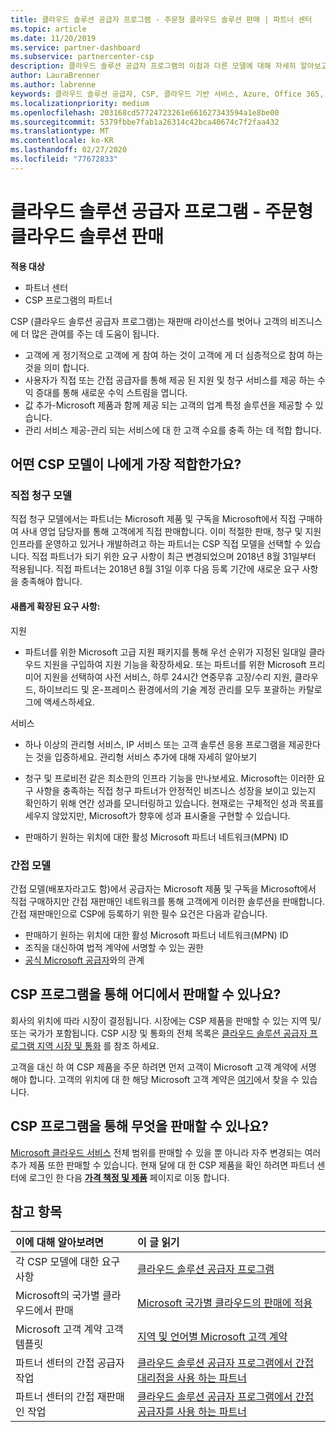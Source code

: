 ```yaml
---
title: 클라우드 솔루션 공급자 프로그램 - 주문형 클라우드 솔루션 판매 | 파트너 센터
ms.topic: article
ms.date: 11/20/2019
ms.service: partner-dashboard
ms.subservice: partnercenter-csp
description: 클라우드 솔루션 공급자 프로그램의 이점과 다른 모델에 대해 자세히 알아보고 새 고객과 새로운 전문 지식을 활용 하 여 비즈니스를 확장 하는 데 도움을 받을 수 있습니다.
author: LauraBrenner
ms.author: labrenne
keywords: 클라우드 솔루션 공급자, CSP, 클라우드 기반 서비스, Azure, Office 365, Dynamics, CSP 파트너, CSP에서 판매, 직접 파트너, 직접 CSP 파트너, 간접 CSP 재판매인, 직접 CSP, 간접 CSP, 직접 모델, 간접 모델, 간접 재판매인, 간접 공급자, 공급자, 배포자, 클라우드 솔루션 공급자 프로그램
ms.localizationpriority: medium
ms.openlocfilehash: 203168cd57724723261e661627343594a1e8be00
ms.sourcegitcommit: 5379fbbe7fab1a26314c42bca40674c7f2faa432
ms.translationtype: MT
ms.contentlocale: ko-KR
ms.lasthandoff: 02/27/2020
ms.locfileid: "77672833"
---
```

# <a name="cloud-solution-provider-program---selling-in-demand-cloud-solutions"></a>클라우드 솔루션 공급자 프로그램 - 주문형 클라우드 솔루션 판매 

**적용 대상**

- 파트너 센터
- CSP 프로그램의 파트너

CSP (클라우드 솔루션 공급자 프로그램)는 재판매 라이선스를 벗어나 고객의 비즈니스에 더 많은 관여를 주는 데 도움이 됩니다.
 
- 고객에 게 정기적으로 고객에 게 참여 하는 것이 고객에 게 더 심층적으로 참여 하는 것을 의미 합니다.
- 사용자가 직접 또는 간접 공급자를 통해 제공 된 지원 및 청구 서비스를 제공 하는 수익 증대를 통해 새로운 수익 스트림을 엽니다.  
- 값 추가-Microsoft 제품과 함께 제공 되는 고객의 업계 특정 솔루션을 제공할 수 있습니다.
- 관리 서비스 제공-관리 되는 서비스에 대 한 고객 수요를 충족 하는 데 적합 합니다. 

## <a name="which-csp-model-is-best-for-me"></a>어떤 CSP 모델이 나에게 가장 적합한가요?

### <a name="direct-bill-model"></a>직접 청구 모델

 직접 청구 모델에서는 파트너는 Microsoft 제품 및 구독을 Microsoft에서 직접 구매하여 사내 영업 담당자를 통해 고객에게 직접 판매합니다. 이미 적절한 판매, 청구 및 지원 인프라를 운영하고 있거나 개발하려고 하는 파트너는 CSP 직접 모델을 선택할 수 있습니다. 직접 파트너가 되기 위한 요구 사항이 최근 변경되었으며 2018년 8월 31일부터 적용됩니다. 직접 파트너는 2018년 8월 31일 이후 다음 등록 기간에 새로운 요구 사항을 충족해야 합니다.


#### <a name="new-expanded-requirements"></a>새롭게 확장된 요구 사항:

지원
- 파트너를 위한 Microsoft 고급 지원 패키지를 통해 우선 순위가 지정된 일대일 클라우드 지원을 구입하여 지원 기능을 확장하세요. 또는 파트너를 위한 Microsoft 프리미어 지원을 선택하여 사전 서비스, 하루 24시간 연중무휴 고장/수리 지원, 클라우드, 하이브리드 및 온-프레미스 환경에서의 기술 계정 관리를 모두 포괄하는 카탈로그에 액세스하세요. 

서비스

- 하나 이상의 관리형 서비스, IP 서비스 또는 고객 솔루션 응용 프로그램을 제공한다는 것을 입증하세요. 관리형 서비스 추가에 대해 자세히 알아보기

- 청구 및 프로비전 같은 최소한의 인프라 기능을 만나보세요.
Microsoft는 이러한 요구 사항을 충족하는 직접 청구 파트너가 안정적인 비즈니스 성장을 보이고 있는지 확인하기 위해 연간 성과를 모니터링하고 있습니다. 현재로는 구체적인 성과 목표를 세우지 않았지만, Microsoft가 향후에 성과 표시줄을 구현할 수 있습니다. 

- 판매하기 원하는 위치에 대한 활성 Microsoft 파트너 네트워크(MPN) ID


### <a name="indirect-model"></a>간접 모델

간접 모델(배포자라고도 함)에서 공급자는 Microsoft 제품 및 구독을 Microsoft에서 직접 구매하지만 간접 재판매인 네트워크를 통해 고객에게 이러한 솔루션을 판매합니다. 간접 재판매인으로 CSP에 등록하기 위한 필수 요건은 다음과 같습니다.

- 판매하기 원하는 위치에 대한 활성 Microsoft 파트너 네트워크(MPN) ID
- 조직을 대신하여 법적 계약에 서명할 수 있는 권한
- [공식 Microsoft 공급자](https://partnercenter.microsoft.com/partner/find-a-provider)와의 관계


## <a name="where-can-i-sell-through-the-csp-program"></a>CSP 프로그램을 통해 어디에서 판매할 수 있나요?

회사의 위치에 따라 시장이 결정됩니다. 시장에는 CSP 제품을 판매할 수 있는 지역 및/또는 국가가 포함됩니다. CSP 시장 및 통화의 전체 목록은 [클라우드 솔루션 공급자 프로그램 지역 시장 및 통화](regional-authorization-overview.md) 를 참조 하세요.

고객을 대신 하 여 CSP 제품을 주문 하려면 먼저 고객이 Microsoft 고객 계약에 서명 해야 합니다. 고객의 위치에 대 한 해당 Microsoft 고객 계약은 [여기](agreements.md)에서 찾을 수 있습니다.  

## <a name="what-can-i-sell-through-the-csp-program"></a>CSP 프로그램을 통해 무엇을 판매할 수 있나요?

[Microsoft 클라우드 서비스](https://partner.microsoft.com/cloud-solution-provider/products-and-services) 전체 범위를 판매할 수 있을 뿐 아니라 자주 변경되는 여러 추가 제품 또한 판매할 수 있습니다. 현재 달에 대 한 CSP 제품을 확인 하려면 파트너 센터에 로그인 한 다음 [**가격 책정 및 제품**](https://partnercenter.microsoft.com/pcv/sales) 페이지로 이동 합니다.

## <a name="see-also"></a>참고 항목 


|**이에 대해 알아보려면**   |**이 글 읽기**   |
|:---------------------------|:--------------------|
|각 CSP 모델에 대한 요구 사항   | [클라우드 솔루션 공급자 프로그램](https://partnercenter.microsoft.com/partner/cloud-solution-provider)|
|Microsoft의 국가별 클라우드에서 판매   | [Microsoft 국가별 클라우드의 판매에 적용](csp-national-clouds-overview.md)|
|Microsoft 고객 계약 고객 템플릿   |[지역 및 언어별 Microsoft 고객 계약](agreements.md)|
|파트너 센터의 간접 공급자 작업  |[클라우드 솔루션 공급자 프로그램에서 간접 대리점을 사용 하는 파트너](indirect-provider-tasks-in-partner-center.md)|
|파트너 센터의 간접 재판매인 작업   |[클라우드 솔루션 공급자 프로그램에서 간접 공급자를 사용 하는 파트너](indirect-reseller-tasks-in-partner-center.md)|
